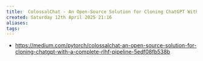```yaml
---
title:  ColossalChat - An Open-Source Solution for Cloning ChatGPT With a Complete RLHF Pipeline
created: Saturday 12th April 2025 21:16
aliases: 
tags: 
---
```

- https://medium.com/pytorch/colossalchat-an-open-source-solution-for-cloning-chatgpt-with-a-complete-rlhf-pipeline-5edf08fb538b
